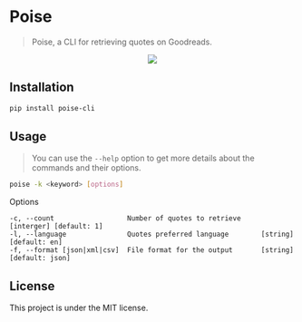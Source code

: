 # Poise

> Poise, a CLI for retrieving quotes on Goodreads.

<p align="center"><img src="/img/demo.gif?raw=true"/></p>

## Installation

```bash
pip install poise-cli
```

## Usage

> You can use the `--help` option to get more details about the commands and their options.

```bash
poise -k <keyword> [options]
```

Options

```
-c, --count                  Number of quotes to retrieve     [interger] [default: 1]
-l, --language               Quotes preferred language        [string] [default: en]
-f, --format [json|xml|csv]  File format for the output       [string] [default: json]
```

## License

This project is under the MIT license.
